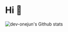 # Hi 👋

![dev-onejun's Github stats](http://github-readme-stats-dev-onejun.vercel.app/api?username=dev-onejun&show_icons=true&theme=tokyonight) <!--theme=onedark-->
